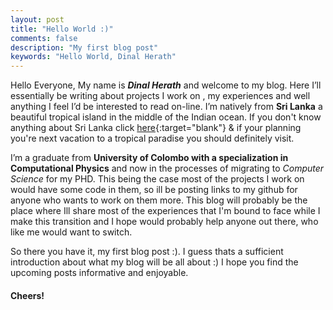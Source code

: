 ```yaml
---
layout: post
title: "Hello World :)"
comments: false
description: "My first blog post"
keywords: "Hello World, Dinal Herath"
---
```


Hello Everyone, My name is **_Dinal Herath_** and welcome to my blog. Here I’ll  essentially be writing about projects I work on , my experiences and well anything I feel I’d be interested to read on-line. I’m natively from **Sri Lanka** a beautiful tropical island in the middle of the Indian ocean. If you don't know anything about Sri Lanka  click 
[here](http://bestoflanka.com/best-things-to-do-in-sri-lanka.php){:target="blank"} & if your planning you're next vacation to a tropical paradise you should definitely visit.

I’m a graduate from **University of Colombo with a specialization in Computational Physics** and now in the processes of migrating to _Computer Science_ for my PHD. This being the case most of the projects I work on would have some code in them, so ill be posting links to my github for anyone who wants to work on them more. This blog will probably be the place where Ill share most of the experiences that I'm bound to face while I make this transition and I hope would probably help anyone out there, who like me would want to switch.

So there you have it, my first blog post :).  I guess thats a sufficient introduction about what my blog will be all about :) I hope you find the upcoming posts informative and enjoyable.

#### Cheers!
